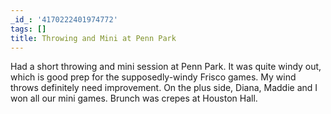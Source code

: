 ```yaml
---
_id_: '4170222401974772'
tags: []
title: Throwing and Mini at Penn Park
---
```


Had a short throwing and mini session at Penn Park. It was quite windy out, which is good prep for the supposedly-windy Frisco games. My wind throws definitely need improvement. On the plus side, Diana, Maddie and I won all our mini games. Brunch was crepes at Houston Hall.
